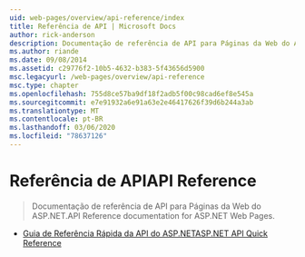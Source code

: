 ```yaml
---
uid: web-pages/overview/api-reference/index
title: Referência de API | Microsoft Docs
author: rick-anderson
description: Documentação de referência de API para Páginas da Web do ASP.NET.
ms.author: riande
ms.date: 09/08/2014
ms.assetid: c29776f2-10b5-4632-b383-5f43656d5900
msc.legacyurl: /web-pages/overview/api-reference
msc.type: chapter
ms.openlocfilehash: 755d8ce57ba9df18f2adb5f00c98cad6ef8e545a
ms.sourcegitcommit: e7e91932a6e91a63e2e46417626f39d6b244a3ab
ms.translationtype: MT
ms.contentlocale: pt-BR
ms.lasthandoff: 03/06/2020
ms.locfileid: "78637126"
---
```

# <a name="api-reference"></a><span data-ttu-id="4718e-103">Referência de API</span><span class="sxs-lookup"><span data-stu-id="4718e-103">API Reference</span></span>

> <span data-ttu-id="4718e-104">Documentação de referência de API para Páginas da Web do ASP.NET.</span><span class="sxs-lookup"><span data-stu-id="4718e-104">API Reference documentation for ASP.NET Web Pages.</span></span>

- [<span data-ttu-id="4718e-105">Guia de Referência Rápida da API do ASP.NET</span><span class="sxs-lookup"><span data-stu-id="4718e-105">ASP.NET API Quick Reference</span></span>](asp-net-web-pages-api-reference.md)
